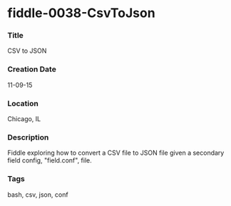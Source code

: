 fiddle-0038-CsvToJson
======

### Title

CSV to JSON


### Creation Date

11-09-15


### Location

Chicago, IL


### Description

Fiddle exploring how to convert a CSV file to JSON file given a secondary field config, "field.conf", file.


### Tags

bash, csv, json, conf
